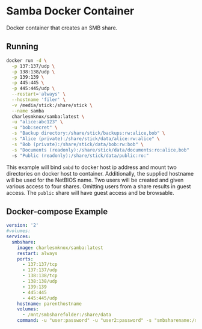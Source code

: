 # Samba Docker Container

Docker container that creates an SMB share.

## Running

```bash
docker run -d \
  -p 137:137/udp \
  -p 138:138/udp \
  -p 139:139 \
  -p 445:445 \
  -p 445:445/udp \
  --restart='always' \
  --hostname 'filer' \
  -v /media/stick:/share/stick \
  --name samba
  charlesmknox/samba:latest \
  -u "alice:abc123" \
  -u "bob:secret" \
  -s "Backup directory:/share/stick/backups:rw:alice,bob" \
  -s "Alice (private):/share/stick/data/alice:rw:alice" \
  -s "Bob (private):/share/stick/data/bob:rw:bob" \
  -s "Documents (readonly):/share/stick/data/documents:ro:alice,bob"
  -s "Public (readonly):/share/stick/data/public:ro:"
```

This example will bind `smbd` to docker host ip address
and mount two directories on docker host to container.
Additionally, the supplied hostname will be used for the NetBIOS name.
Two users will be created and given various access to four shares.
Omitting users from a share results in guest access.
The `public` share will have guest access and be browsable.


## Docker-compose Example

```yml
version: '2'
#volumes:
services:
  smbshare:
    image: charlesmknox/samba:latest
    restart: always
    ports:
      - 137:137/tcp
      - 137:137/udp
      - 138:138/tcp
      - 138:138/udp
      - 139:139
      - 445:445
      - 445:445/udp
    hostname: parenthostname
    volumes:
      - /mnt/smbsharefolder:/share/data
    command: -u "user:password" -u "user2:password" -s "smbsharename:/share/data:rw:user,user2"
```
